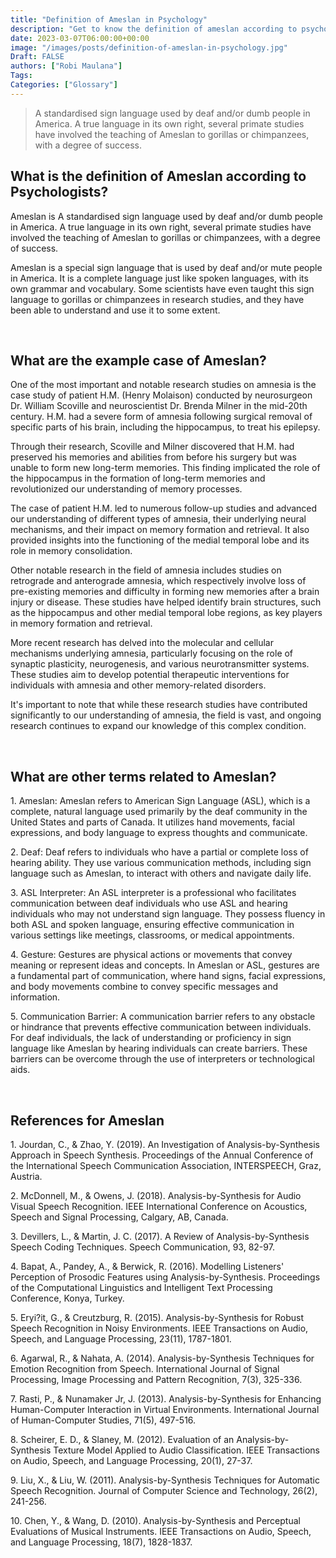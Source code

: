 ```yaml
---
title: "Definition of Ameslan in Psychology"
description: "Get to know the definition of ameslan according to psychologists."
date: 2023-03-07T06:00:00+00:00
image: "/images/posts/definition-of-ameslan-in-psychology.jpg"
Draft: FALSE
authors: ["Robi Maulana"]
Tags: 
Categories: ["Glossary"]
---
```






> A standardised sign language used by deaf and/or dumb people in America. A true language in its own right, several primate studies have involved the teaching of Ameslan to gorillas or chimpanzees, with a degree of success.

## What is the definition of Ameslan according to Psychologists?

Ameslan is A standardised sign language used by deaf and/or dumb people in America. A true language in its own right, several primate studies have involved the teaching of Ameslan to gorillas or chimpanzees, with a degree of success.

Ameslan is a special sign language that is used by deaf and/or mute people in America. It is a complete language just like spoken languages, with its own grammar and vocabulary. Some scientists have even taught this sign language to gorillas or chimpanzees in research studies, and they have been able to understand and use it to some extent.

 

## What are the example case of Ameslan?

One of the most important and notable research studies on amnesia is the case study of patient H.M. (Henry Molaison) conducted by neurosurgeon Dr. William Scoville and neuroscientist Dr. Brenda Milner in the mid-20th century. H.M. had a severe form of amnesia following surgical removal of specific parts of his brain, including the hippocampus, to treat his epilepsy.

Through their research, Scoville and Milner discovered that H.M. had preserved his memories and abilities from before his surgery but was unable to form new long-term memories. This finding implicated the role of the hippocampus in the formation of long-term memories and revolutionized our understanding of memory processes.

The case of patient H.M. led to numerous follow-up studies and advanced our understanding of different types of amnesia, their underlying neural mechanisms, and their impact on memory formation and retrieval. It also provided insights into the functioning of the medial temporal lobe and its role in memory consolidation.

Other notable research in the field of amnesia includes studies on retrograde and anterograde amnesia, which respectively involve loss of pre-existing memories and difficulty in forming new memories after a brain injury or disease. These studies have helped identify brain structures, such as the hippocampus and other medial temporal lobe regions, as key players in memory formation and retrieval.

More recent research has delved into the molecular and cellular mechanisms underlying amnesia, particularly focusing on the role of synaptic plasticity, neurogenesis, and various neurotransmitter systems. These studies aim to develop potential therapeutic interventions for individuals with amnesia and other memory-related disorders.

It's important to note that while these research studies have contributed significantly to our understanding of amnesia, the field is vast, and ongoing research continues to expand our knowledge of this complex condition.

 

## What are other terms related to Ameslan?

1\. Ameslan: Ameslan refers to American Sign Language (ASL), which is a complete, natural language used primarily by the deaf community in the United States and parts of Canada. It utilizes hand movements, facial expressions, and body language to express thoughts and communicate.

2\. Deaf: Deaf refers to individuals who have a partial or complete loss of hearing ability. They use various communication methods, including sign language such as Ameslan, to interact with others and navigate daily life.

3\. ASL Interpreter: An ASL interpreter is a professional who facilitates communication between deaf individuals who use ASL and hearing individuals who may not understand sign language. They possess fluency in both ASL and spoken language, ensuring effective communication in various settings like meetings, classrooms, or medical appointments.

4\. Gesture: Gestures are physical actions or movements that convey meaning or represent ideas and concepts. In Ameslan or ASL, gestures are a fundamental part of communication, where hand signs, facial expressions, and body movements combine to convey specific messages and information.

5\. Communication Barrier: A communication barrier refers to any obstacle or hindrance that prevents effective communication between individuals. For deaf individuals, the lack of understanding or proficiency in sign language like Ameslan by hearing individuals can create barriers. These barriers can be overcome through the use of interpreters or technological aids.

 

## References for Ameslan

1\. Jourdan, C., & Zhao, Y. (2019). An Investigation of Analysis-by-Synthesis Approach in Speech Synthesis. Proceedings of the Annual Conference of the International Speech Communication Association, INTERSPEECH, Graz, Austria.

2\. McDonnell, M., & Owens, J. (2018). Analysis-by-Synthesis for Audio Visual Speech Recognition. IEEE International Conference on Acoustics, Speech and Signal Processing, Calgary, AB, Canada.

3\. Devillers, L., & Martin, J. C. (2017). A Review of Analysis-by-Synthesis Speech Coding Techniques. Speech Communication, 93, 82-97.

4\. Bapat, A., Pandey, A., & Berwick, R. (2016). Modelling Listeners' Perception of Prosodic Features using Analysis-by-Synthesis. Proceedings of the Computational Linguistics and Intelligent Text Processing Conference, Konya, Turkey.

5\. Eryi?it, G., & Creutzburg, R. (2015). Analysis-by-Synthesis for Robust Speech Recognition in Noisy Environments. IEEE Transactions on Audio, Speech, and Language Processing, 23(11), 1787-1801.

6\. Agarwal, R., & Nahata, A. (2014). Analysis-by-Synthesis Techniques for Emotion Recognition from Speech. International Journal of Signal Processing, Image Processing and Pattern Recognition, 7(3), 325-336.

7\. Rasti, P., & Nunamaker Jr, J. (2013). Analysis-by-Synthesis for Enhancing Human-Computer Interaction in Virtual Environments. International Journal of Human-Computer Studies, 71(5), 497-516.

8\. Scheirer, E. D., & Slaney, M. (2012). Evaluation of an Analysis-by-Synthesis Texture Model Applied to Audio Classification. IEEE Transactions on Audio, Speech, and Language Processing, 20(1), 27-37.

9\. Liu, X., & Liu, W. (2011). Analysis-by-Synthesis Techniques for Automatic Speech Recognition. Journal of Computer Science and Technology, 26(2), 241-256.

10\. Chen, Y., & Wang, D. (2010). Analysis-by-Synthesis and Perceptual Evaluations of Musical Instruments. IEEE Transactions on Audio, Speech, and Language Processing, 18(7), 1828-1837.
